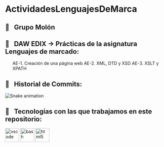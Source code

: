 # ActividadesLenguajesDeMarca
<h2> 🚀 &nbsp; Grupo Molón</h2>
<p align="center">

  
<h2> 🚀 &nbsp; DAW EDIX -> Prácticas de la asignatura Lenguajes de marcado: </h2>
<p align="left">
  <ul>
      AE-1. Creación de una página web
      AE-2. XML, DTD y XSD
      AE-3. XSLT y XPATH
  </ul>
  
<h2> 🚀 &nbsp; Historial de Commits: </h2>

![Snake animation](https://github.com/thepiyushmalhotra/thepiyushmalhotra/blob/output/github-contribution-grid-snake.svg)


<h2> 🚀 &nbsp; Tecnologías con las que trabajamos en este repositorio: </h2>
<p align="left">
<img src="https://cdn.jsdelivr.net/gh/devicons/devicon/icons/vscode/vscode-original.svg" alt="vscode" width="45" height="45"/>
<img src="https://cdn.jsdelivr.net/gh/devicons/devicon/icons/bash/bash-original.svg" alt="bash" width="45" height="45"/>
<img src="https://www.shutterstock.com/image-vector/vector-illustration-orange-shield-html-five-178000856" alt="html5" width="45" height="45"/>
</p>
